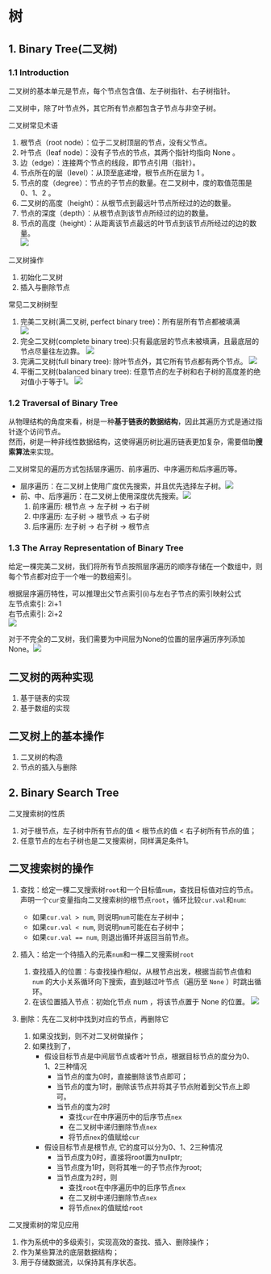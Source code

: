 # 树
## 1. Binary Tree(二叉树)
### 1.1 Introduction
二叉树的基本单元是节点，每个节点包含值、左子树指针、右子树指针。

二叉树中，除了叶节点外，其它所有节点都包含子节点与非空子树。

二叉树常见术语  
1. 根节点（root node）：位于二叉树顶层的节点，没有父节点。  
2. 叶节点（leaf node）：没有子节点的节点，其两个指针均指向 None 。
3. 边（edge）：连接两个节点的线段，即节点引用（指针）。
4. 节点所在的层（level）：从顶至底递增，根节点所在层为 1 。
5. 节点的度（degree）：节点的子节点的数量。在二叉树中，度的取值范围是 0、1、2 。
6. 二叉树的高度（height）：从根节点到最远叶节点所经过的边的数量。
7. 节点的深度（depth）：从根节点到该节点所经过的边的数量。
8. 节点的高度（height）：从距离该节点最远的叶节点到该节点所经过的边的数量。  
![](https://www.hello-algo.com/chapter_tree/binary_tree.assets/binary_tree_terminology.png)

二叉树操作
1. 初始化二叉树
2. 插入与删除节点

常见二叉树树型
1. 完美二叉树(满二叉树, perfect binary tree)：所有层所有节点都被填满  
![](https://www.hello-algo.com/chapter_tree/binary_tree.assets/perfect_binary_tree.png)
2. 完全二叉树(complete binary tree):只有最底层的节点未被填满，且最底层的节点尽量往左边靠。
![](https://www.hello-algo.com/chapter_tree/binary_tree.assets/complete_binary_tree.png)
3. 完满二叉树(full binary tree): 除叶节点外，其它所有节点都有两个节点。
![](https://www.hello-algo.com/chapter_tree/binary_tree.assets/full_binary_tree.png)
4. 平衡二叉树(balanced binary tree): 任意节点的左子树和右子树的高度差的绝对值小于等于1。
![](https://www.hello-algo.com/chapter_tree/binary_tree.assets/balanced_binary_tree.png)

### 1.2 Traversal of Binary Tree
从物理结构的角度来看，树是一种**基于链表的数据结构**，因此其遍历方式是通过指针逐个访问节点。  
然而，树是一种非线性数据结构，这使得遍历树比遍历链表更加复杂，需要借助**搜索算法**来实现。

二叉树常见的遍历方式包括层序遍历、前序遍历、中序遍历和后序遍历等。 

- 层序遍历：在二叉树上使用广度优先搜索，并且优先选择左子树。![](https://www.hello-algo.com/chapter_tree/binary_tree_traversal.assets/binary_tree_bfs.png)
- 前、中、后序遍历：在二叉树上使用深度优先搜索。![](https://www.hello-algo.com/chapter_tree/binary_tree_traversal.assets/binary_tree_dfs.png)
    1. 前序遍历: 根节点 -> 左子树 -> 右子树
    2. 中序遍历: 左子树 -> 根节点 -> 右子树
    3. 后序遍历: 左子树 -> 右子树 -> 根节点

### 1.3 The Array Representation of Binary Tree
给定一棵完美二叉树，我们将所有节点按照层序遍历的顺序存储在一个数组中，则每个节点都对应于一个唯一的数组索引。

根据层序遍历特性，可以推理出父节点索引(i)与左右子节点的索引映射公式  
左节点索引: 2i+1  
右节点索引: 2i+2  
![](https://www.hello-algo.com/chapter_tree/array_representation_of_tree.assets/array_representation_binary_tree.png)

对于不完全的二叉树，我们需要为中间层为None的位置的层序遍历序列添加None。![](https://www.hello-algo.com/chapter_tree/array_representation_of_tree.assets/array_representation_with_empty.png)

二叉树的两种实现
---
1. 基于链表的实现
2. 基于数组的实现

二叉树上的基本操作
---
1. 二叉树的构造
2. 节点的插入与删除

## 2. Binary Search Tree
二叉搜索树的性质  
1. 对于根节点，左子树中所有节点的值 < 根节点的值 < 右子树所有节点的值；
2. 任意节点的左右子树也是二叉搜索树，同样满足条件1。

二叉搜索树的操作
---
1. 查找：给定一棵二叉搜索树`root`和一个目标值`num`，查找目标值对应的节点。  
声明一个`cur`变量指向二叉搜索树的根节点`root`，循环比较`cur.val`和`num`:  
    - 如果`cur.val > num`, 则说明`num`可能在左子树中；
    - 如果`cur.val < num`, 则说明`num`可能在右子树中； 
    - 如果`cur.val == num`, 则退出循环并返回当前节点。

2. 插入：给定一个待插入的元素`num`和一棵二叉搜索树`root`  
    1. 查找插入的位置：与查找操作相似，从根节点出发，根据当前节点值和 `num` 的大小关系循环向下搜索，直到越过叶节点（遍历至 `None` ）时跳出循环。
    2. 在该位置插入节点：初始化节点 num ，将该节点置于 None 的位置。
    ![](https://www.hello-algo.com/chapter_tree/binary_search_tree.assets/bst_insert.png)

3. 删除：先在二叉树中找到对应的节点，再删除它
    1. 如果没找到，则不对二叉树做操作；
    2. 如果找到了，
        - 假设目标节点是中间层节点或者叶节点，根据目标节点的度分为0、1、2三种情况
            - 当节点的度为0时，直接删除该节点即可；
            - 当节点的度为1时，删除该节点并将其子节点附着到父节点上即可。
            - 当节点的度为2时
                - 查找`cur`在中序遍历中的后序节点`nex`
                - 在二叉树中递归删除节点`nex`
                - 将节点`nex`的值赋给`cur`
        - 假设目标节点是根节点, 它的度可以分为0、1、2三种情况
            - 当节点度为0时，直接将root置为nullptr;
            - 当节点度为1时，则将其唯一的子节点作为root;
            - 当节点度为2时，则
                - 查找`root`在中序遍历中的后序节点`nex`
                - 在二叉树中递归删除节点`nex`
                - 将节点`nex`的值赋给`root`

二叉搜索树的常见应用  
1. 作为系统中的多级索引，实现高效的查找、插入、删除操作；
2. 作为某些算法的底层数据结构；
3. 用于存储数据流，以保持其有序状态。